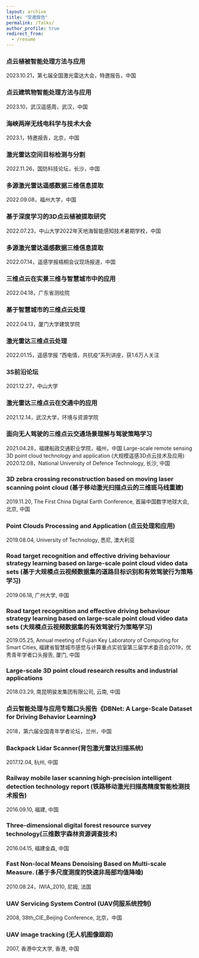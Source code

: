 ```yaml
---
layout: archive
title: "受邀报告"
permalink: /Talks/
author_profile: true
redirect_from:
  - /resume
---
```

### 点云植被智能处理方法与应用
2023.10.21，第七届全国激光雷达大会，特邀报告，中国
### 点云建筑物智能处理方法与应用
2023.10，武汉遥感周，武汉，中国
### 海峡两岸无线电科学与技术大会
2023.1，特邀报告，北京，中国
### 激光雷达空间目标检测与分割
2022.11.26，国防科技论坛，长沙，中国
### 多源激光雷达遥感数据三维信息提取
2022.09.08，福州大学，中国
### 基于深度学习的3D点云植被提取研究
2022.07.23，中山大学2022年天地海智能感知技术暑期学校，中国
### 多源激光雷达遥感数据三维信息提取
2022.07.14，遥感学报梧桐会议现场报道，中国
### 三维点云在实景三维与智慧城市中的应用
2022.04.18，广东省测绘院 
### 基于智慧城市的三维点云处理
2022.04.13，厦门大学建筑学院 
### 激光雷达三维点云处理
2022.01.15，遥感学报 “西电情，共抗疫”系列讲座，获1.6万人关注
### 3S前沿论坛
2021.12.27，中山大学
### 激光雷达三维点云在交通中的应用
2021.12.14，武汉大学，环境与资源学院
### 面向无人驾驶的三维点云交通场景理解与驾驶策略学习
2021.04.28，福建船政交通职业学院，福州，中国
Large-scale remote sensing 3D point cloud technology and application (大规模遥感3D点云技术及应用)
2020.12.08，National University of Defence Technology, 长沙, 中国
### 3D zebra crossing reconstruction based on moving laser scanning point cloud (基于移动激光扫描点云的三维斑马线重建)
2019.11.20, The First China Digital Earth Conference, 首届中国数字地球大会, 北京, 中国
### Point Clouds Processing and Application (点云处理和应用)
2019.08.04, University of Technology, 悉尼, 澳大利亚
### Road target recognition and effective driving behaviour strategy learning based on large-scale point cloud video data sets (基于大规模点云视频数据集的道路目标识别和有效驾驶行为策略学习)
2019.06.18, 广州大学, 中国
### Road target recognition and effective driving behaviour strategy learning based on large-scale point cloud video data sets (大规模点云视频数据集的有效驾驶行为策略学习)
2019.05.25, Annual meeting of Fujian Key Laboratory of Computing for Smart Cities, 福建省智慧城市感觉与计算重点实验室第三届学术委员会2019，优秀青年学者口头报告, 厦门, 中国
### Large-scale 3D point cloud research results and industrial applications
2018.03.29, 南昆明骏发集团有限公司, 云南, 中国
### 点云智能处理与应用专题口头报告《DBNet: A Large-Scale Dataset for Driving Behavior Learning》
2018，第六届全国青年学者论坛，兰州，中国
### Backpack Lidar Scanner(背包激光雷达扫描系统)
2017.12.04, 杭州, 中国
### Railway mobile laser scanning high-precision intelligent detection technology report (铁路移动激光扫描高精度智能检测技术报告)
2016.09.10, 福建, 中国
### Three-dimensional digital forest resource survey technology(三维数字森林资源调查技术)
2016.04.15, 福建金森, 中国
### Fast Non-local Means Denoising Based on Multi-scale Measure. (基于多尺度测度的快速非局部均值降噪)
2010.08.24，IWIA_2010, 尼姆, 法国
### UAV Servicing System Control (UAV伺服系统控制)
2008, 38th_CIE_Beijing Conference, 北京，中国
### UAV image tracking (无人机图像跟踪)
2007, 香港中文大学, 香港, 中国

<!--
|时间|报告题目|举办单位|地点|
| --------         | ------ | ------------------------------------------------------------ |------ |
| 2021.04.28         | 面向无人驾驶的三维点云交通场景理解与驾驶策略学习 | 福建船政交通职业学院 |福州，中国 |
| 2020.12.08         | Large-scale remote sensing 3D point cloud technology and application (大规模遥感3D点云技术及应用), |National University of Defence Technology |长沙, 中国 |
| 2019.11.20         | 3D zebra crossing reconstruction based on moving laser scanning point cloud (基于移动激光扫描点云的三维斑马线重建) | The First China Digital Earth Conference, 首届中国数字地球大会 |北京, 中国|



14	2019.08.04  Point Clouds Processing and Application (点云处理和应用), University of Technology, 悉尼, 澳大利亚
15	2019.06.18  Road target recognition and effective driving behaviour strategy learning based on large-scale point cloud video data sets (基于大规模点云视频数据集的道路目标识别和有效驾驶行为策略学习), 广州大学, 中国
16	2019.05.25  Road target recognition and effective driving behaviour strategy learning based on large-scale point cloud video data sets (大规模点云视频数据集的有效驾驶行为策略学习), Annual meeting of Fujian Key Laboratory of Computing for Smart Cities, 福建省智慧城市感觉与计算重点实验室第三届学术委员会2019，优秀青年学者口头报告, 厦门, 中国
17	2018.03.29  Large-scale 3D point cloud research results and industrial applications, 南昆明骏发集团有限公司, 云南, 中国
18	2018，第六届全国青年学者论坛, 点云智能处理与应用专题口头报告《DBNet: A Large-Scale Dataset for Driving Behavior Learning》, 兰州，中国
19	2017.12.04  Backpack Lidar Scanner(背包激光雷达扫描系统), 杭州, 中国
20	2016.09.10 Railway mobile laser scanning high-precision intelligent detection technology report (铁路移动激光扫描高精度智能检测技术报告), 福建, 中国
21	2016.04.15  Three-dimensional digital forest resource survey technology(三维数字森林资源调查技术), 福建金森, 中国
22	2010.08.24 Fast Non-local Means Denoising Based on Multi-scale Measure. (基于多尺度测度的快速非局部均值降噪)  IWIA_2010, 尼姆, 法国
23	2008 UAV Servicing System Control (UAV伺服系统控制), 38th_CIE_Beijing Conference, 北京，中国
24	2007 UAV image tracking (无人机图像跟踪), 香港中文大学, 香港, 中国
-->

